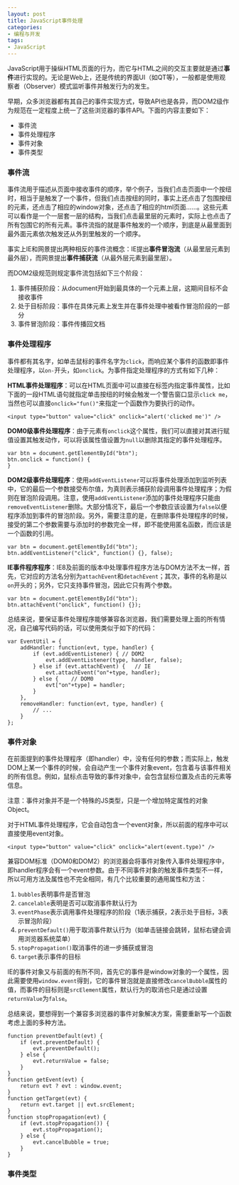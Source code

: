 ```yaml
---
layout: post
title: JavaScript事件处理
categories:
- 编程与开发
tags:
- JavaScript
---
```


JavaScript用于操纵HTML页面的行为，而它与HTML之间的交互主要就是通过**事件**进行实现的。无论是Web上，还是传统的界面UI（如QT等），一般都是使用观察者（Observer）模式监听事件并触发行为的发生。

早期，众多浏览器都有其自己的事件实现方式，导致API也是各异，而DOM2级作为规范在一定程度上统一了这些浏览器的事件API。下面的内容主要如下：

* 事件流
* 事件处理程序
* 事件对象
* 事件类型

### 事件流

事件流用于描述从页面中接收事件的顺序，举个例子，当我们点击页面中一个按纽时，相当于是触发了一个事件，但我们点击按纽的同时，事实上还点击了包围按纽的元素，还点击了相应的window对象，还点击了相应的html页面……。这些元素可以看作是一个一层套一层的结构，当我们点击最里层的元素时，实际上也点击了所有包围它的所有元素。事件流指的就是事件触发的一个顺序，到底是从最里面到最外面元素依次触发还从外到里触发的一个顺序。

事实上IE和网景提出两种相反的事件流概念：IE提出**事件冒泡流**（从最里层元素到最外层），而网景提出**事件捕获流**（从最外层元素到最里层）。

而DOM2级规范则规定事件流包括如下三个阶段：

1. 事件捕获阶段：从document开始到最具体的一个元素上层，这期间目标不会接收事件
2. 处于目标阶段：事件在具体元素上发生并在事件处理中被看作冒泡阶段的一部分
3. 事件冒泡阶段：事件传播回文档

### 事件处理程序

事件都有其名字，如单击鼠标的事件名字为`click`，而响应某个事件的函数即事件处理程序，以`on-`开头，如`onclick`。为事件指定处理程序的方式有如下几种：

**HTML事件处理程序**：可以在HTML页面中可以直接在标签内指定事件属性，比如下面的一段HTML语句就指定单击按纽的时候会触发一个警告窗口显示`click me`，当然也可以直接`onclick="fun()"`来指定一个函数作为要执行的动作。

    <input type="button" value="click" onclick="alert('clicked me')" />

**DOM0级事件处理程序**：由于元素有`onclick`这个属性，我们可以直接对其进行赋值设置其触发动作，可以将该属性值设置为`null`以删除其指定的事件处理程序。

    var btn = document.getElementById("btn");
    btn.onclick = function() {
    }

**DOM2级事件处理程序**：使用`addEventListener`可以将事件处理添加到监听列表中，它的最后一个参数接受布尔值，为真则表示捕获阶段调用事件处理程序；为假则在冒泡阶段调用。注意，使用`addEventListener`添加的事件处理程序只能由`removeEventListener`删除。大部分情况下，最后一个参数应该设置为`false`以便程序添加到事件的冒泡阶段。另外，需要注意的是，在删除事件处理程序的时候，接受的第二个参数需要与添加时的参数完全一样，即不能使用匿名函数，而应该是一个函数的引用。

    var btn = document.getElementById("btn");
    btn.addEventListener("click", function() {}, false);

**IE事件程序程序**：IE8及前面的版本中处理事件程序方法与DOM方法不太一样，首先，它对应的方法名分别为`attachEvent`和`detachEvent`；其次，事件的名称是以`on`开头的；另外，它只支持事件冒泡，因此它只有两个参数。

    var btn = document.getElementById("btn");
    btn.attachEvent("onclick", function() {});

总结来说，要保证事件处理程序能够兼容各浏览器，我们需要处理上面的所有情况，自己编写代码的话，可以使用类似于如下的代码：

    var EventUtil = {
        addHandler: function(evt, type, handler) {
            if (evt.addEventListener) { // DOM2
                evt.addEventListener(type, handler, false);
            } else if (evt.attachEvent) {   // IE
                evt.attachEvent("on"+type, handler);
            } else {    // DOM0
                evt["on"+type] = handler;
            }
        },
        removeHandler: function(evt, type, handler) {
            // ...
        }
    };

### 事件对象

在前面提到的事件处理程序（即handler）中，没有任何的参数；而实际上，触发DOM上某一个事件的时候，会自动产生一个事件对象event，包含着与该事件相关的所有信息。例如，鼠标点击导致的事件对象中，会包含鼠标位置及点击的元素等信息。

注意：事件对象并不是一个特殊的JS类型，只是一个增加特定属性的对象Object。

对于HTML事件处理程序，它会自动包含一个event对象，所以前面的程序中可以直接使用event对象。

    <input type="button" value="click" onclick="alert(event.type)" />

兼容DOM标准（DOM0和DOM2）的浏览器会将事件对象传入事件处理程序中，即handler程序会有一个event参数。由于不同事件对象的触发事件类型不一样，所以可用方法及属性也不完全相同，有几个比较重要的通用属性和方法：

1. `bubbles`表明事件是否冒泡
2. `cancelable`表明是否可以取消事件默认行为
3. `eventPhase`表示调用事件处理程序的阶段（1表示捕获，2表示处于目标，3表示冒泡阶段）
4. `preventDefault()`用于取消事件默认行为（如单击链接会跳转，鼠标右键会调用浏览器系统菜单）
5. `stopPropagation()`取消事件的进一步捕获或冒泡
6. `target`表示事件的目标

IE的事件对象又与前面的有所不同，首先它的事件是window对象的一个属性，因此需要使用`window.event`得到，它的事件冒泡就是直接修改`cancelBubble`属性的值，而事件的目标则是`srcElement`属性，默认行为的取消也只是通过设置`returnValue`为`false`。

总结来说，要想得到一个兼容多浏览器的事件对象解决方案，需要重新写一个函数考虑上面的多种方法。

    function preventDefault(evt) {
        if (evt.preventDefault) {
            evt.preventDefault();
        } else {
            evt.returnValue = false;
        }
    }
    function getEvent(evt) {
        return evt ? evt : window.event;
    }
    function getTarget(evt) {
        return evt.target || evt.srcElement;
    }
    function stopPropagation(evt) {
        if (evt.stopPropagation()) {
            evt.stopPropagation();
        } else {
            evt.cancelBubble = true;
        }
    }

### 事件类型
